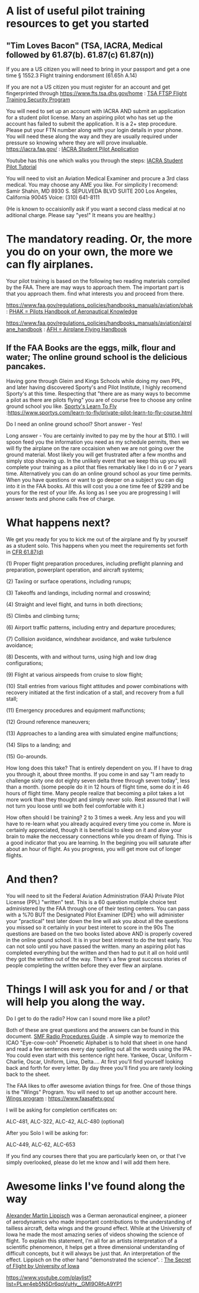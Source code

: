 
# A list of useful pilot training resources to get you started

## "Tim Loves Bacon" (TSA, IACRA, Medical followed by 61.87(b). 61.87(c)  61.87(n))

If you are a US citizen you will need to bring in your passport and get a one time § 1552.3 Flight training endorsment
(61.65h A.14)

If you are not a US citizen you must register for an account and get fingerprinted through https://www.fts.tsa.dhs.gov/home :
<a href="https://www.fts.tsa.dhs.gov/home" target="_blank">TSA FTSP Flight Training Security Program</a>

You will need to set up an account with IACRA AND submit an application for a student pilot license. Many an aspiring pilot who has set up the account has failed to submit the application. It is a 2+ step procedure. Please put your FTN number along with your login details in your phone. You will need these along the way and they are usually required under pressure so knowing where they are will prove invaluable.  https://iacra.faa.gov/ :
<a href="https://iacra.faa.gov/" target="_blank">IACRA Student Pilot Application</a>

Youtube has this one which walks you through the steps:
<a href="https://www.youtube.com/watch?v=EKp6rr6TJvU" target="_blank">IACRA Student Pilot Tutorial</a>

You will need to visit an Aviation Medical Examiner and procure a 3rd class medical. You may choose any AME you like. For simplicity I recomend:
Samir Shahin, MD
8930 S. SEPULVEDA BLVD SUITE 200
Los Angeles, California 90045
Voice: (310) 641-8111

(He is known to occaisionlly ask if you want a second class medical at no aditional charge. Please say "yes!" It means you are healthy.)


# The mandatory reading. Or, the more you do on your own, the more we can fly airplanes.

Your pilot training is based on the following two reading materials compiled by the FAA. There are may ways to approach them. The important part is that you approach them. find what interests you and proceed from there.

https://www.faa.gov/regulations_policies/handbooks_manuals/aviation/phak :
<a href="https://www.faa.gov/regulations_policies/handbooks_manuals/aviation/phak" target="_blank">PHAK = Pilots Handbook of Aeronautical Knowledge</a>

https://www.faa.gov/regulations_policies/handbooks_manuals/aviation/airplane_handbook :
<a href="https://www.faa.gov/regulations_policies/handbooks_manuals/aviation/airplane_handbook" target="_blank">AFH = Airplane Flying Handbook</a>

## If the FAA Books are the eggs, milk, flour and water; The online ground school is the delicious pancakes.

Having gone through Gleim and Kings Schools while doing my own PPL, and later having discovered Sporty's and Pilot Institute, I highly recomend Sporty's at this time. Respecting that "there are as many ways to becomme a pilot as there are pilots flying" you are of course free to choose any online ground school you like. <a href="https://www.sportys.com/learn-to-fly/private-pilot-learn-to-fly-course.html" target="_blank">Sporty's Learn To Fly</a>  :https://www.sportys.com/learn-to-fly/private-pilot-learn-to-fly-course.html

Do I need an online ground school? 
Short answer - Yes!

Long answer - You are certainly invited to pay me by the hour at $110. I will spoon feed you the information you need as my schedule permits, then we will fly the airplane on the rare occaision when we are not going over the ground material. Most likely you will get frustrated after a few months and simply stop showing up. In the unlikely event that we keep this up you will complete your training as a pilot that flies remarkably like I do in 6 or 7 years time. Alternatively you can do an online ground school as your time permits. When you have questions or want to go deeper on a subject you can dig into it in the FAA books. All this will cost you a one time fee of $299 and be yours for the rest of your life. As long as I see you are progressing I will answer texts and phone calls free of charge.

# What happens next?

We get you ready for you to kick me out of the airplane and fly by yourself as a student solo. This happens when you meet the requirements set forth in <a href="https://www.ecfr.gov/current/title-14/chapter-I/subchapter-D/part-61/subpart-C/section-61.87" target="_blank">CFR 61.87(d)</a>

(1) Proper flight preparation procedures, including preflight planning and preparation, powerplant operation, and aircraft systems; 

(2) Taxiing or surface operations, including runups; 

(3) Takeoffs and landings, including normal and crosswind; 

(4) Straight and level flight, and turns in both directions; 

(5) Climbs and climbing turns; 

(6) Airport traffic patterns, including entry and departure procedures; 

(7) Collision avoidance, windshear avoidance, and wake turbulence avoidance; 

(8) Descents, with and without turns, using high and low drag configurations; 

(9) Flight at various airspeeds from cruise to slow flight; 

(10) Stall entries from various flight attitudes and power combinations with recovery initiated at the first indication of a stall, and recovery from a full stall; 

(11) Emergency procedures and equipment malfunctions; 

(12) Ground reference maneuvers; 

(13) Approaches to a landing area with simulated engine malfunctions; 

(14) Slips to a landing; and 

(15) Go-arounds.

How long does this take? That is entirely dependent on you. If I have to drag you through it, about three months. If you come in and say "I am ready to challenge sixty one dot eighty seven delta three through seven today", less than a month. (some people do it in 12 hours of flight time, some do it in 46 hours of flight time. Many people realize that becoming a pilot takes a lot more work than they thought and simply never solo. Rest assured that I will not turn you loose until we both feel comfortable with it.)

How often should I be training? 2 to 3 times a week. Any less and you will have to re-learn what you already acquired every time you come in. More is certainly appreciated, though it is beneficial to sleep on it and alow your brain to make the neccessary connections while you dream of flying. This is a good indicator that you are learning. In the begining you will saturate after about an hour of flight. As you progress, you will get more out of longer flights.


# And then?


You will need to sit the Federal Aviation Administration (FAA) Private Pilot License (PPL) "written" test. This is a 60 question mutilple choice test administered by the FAA through one of their testing centers. You can pass with a %70 BUT the Designated Pilot Examiner (DPE) who will administer your "practical" test later down the line will ask you about all the questions you missed so it certainly in your best interet to score in the 90s
The questions are based on the two books listed above AND is properly covered in the online gound school. It is in your best interest to do the test early. You can not solo until you have passed the written. many an aspiring pilot has completed everything but the written and then had to put it all on hold until they got the written out of the way. There's a few great success stories of people completing the written before they ever flew an airplane.


# Things I will ask you for and / or that will help you along the way.

Do I get to do the radio? How can I sound more like a pilot?

Both of these are great questions and the answers can be found in this document. <a href="https://docs.google.com/document/d/1B8wAlnHYWKdjdx8vCWJ7MTBmKRUhHHNZ0_3BROCrdCg/edit?usp=drivesdk" target="_blank">SMF Radio Procedures Guide</a> . A simple way to memorize the ICAO "Eye-cow-ooh" Phoenetic Alphabet is to hold that sheet in one hand and read a few sentences every day spelling out all the words using the IPA. You could even start with this sentence right here. Yankee, Oscar, Uniform - Charlie, Oscar, Uniform, Lima, Delta.... At first you'll find yourself looking back and forth for every letter. By day three you'll find you are rarely looking back to the sheet.

The FAA likes to offer awesome aviation things for free. One of those things is the "Wings" Program. You will need to set up another account here. 
<a href="https://www.faasafety.gov/" target="_blank">Wings program</a> : https://www.faasafety.gov/

I will be asking for completion certificates on:

ALC-481, ALC-322, ALC-42, ALC-480 (optional)

After you Solo I will be asking for:

ALC-449, ALC-62, ALC-653

If you find any courses there that you are particularly keen on, or that I've simply overlooked, please do let me know and I will add them here.


# Awesome links I've found along the way

<a href="https://en.wikipedia.org/wiki/Alexander_Lippisch" target="_blank">Alexander Martin Lippisch</a> was a German aeronautical engineer, a pioneer of aerodynamics who made important contributions to the understanding of tailless aircraft, delta wings and the ground effect. While at the University of Iowa he made the most amazing series of videos showing the science of flight. To explain this statement, I'm all for an artists interpretation of a scientific phenomenon, it helps get a three dimensional understanding of difficult concepts, but it will always be just that. An interpretation of the effect. Lippisch on the other hand "demonstrated the science". : <a href="https://www.youtube.com/playlist?list=PLwr4eb5N5Dr6qqVuHy__GMl9ORfcA9YP1" target="_blank">The Secret of Flight by University of Iowa</a>

https://www.youtube.com/playlist?list=PLwr4eb5N5Dr6qqVuHy__GMl9ORfcA9YP1 
